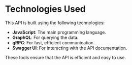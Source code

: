 # Technologies Used

This API is built using the following technologies:

- **JavaScript**: The main programming language.
- **GraphQL**: For querying the data.
- **gRPC**: For fast, efficient communication.
- **Swagger UI**: For interacting with the API documentation.

These tools ensure that the API is efficient and easy to use.
